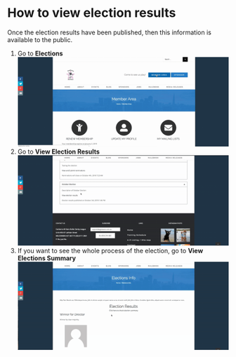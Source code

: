# How to view election results

Once the election results have been published, then this information is available to the public.

1. Go to **Elections**  
![Click Elections](images/user_view_results/01.gif)    
2. Go to **View Election Results**  
![Click Vote in the election](images/user_view_results/02.gif)       
3. If you want to see the whole process of the election, go to **View Elections Summary**  
![Click Nominate](images/user_view_results/03.gif)  